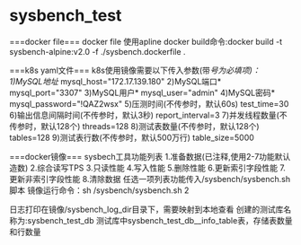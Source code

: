 # sysbench_test

===docker file===
docker file 使用apline
docker build命令:docker build -t sysbench-alpine:v2.0 -f ./sysbench.dockerfile .

===k8s yaml文件===
k8s使用镜像需要以下传入参数(带*号为必填项)：
1)MySQL地址*
mysql_host="172.17.139.180"
2)MySQL端口*
mysql_port="3307"
3)MySQL用户*
mysql_user="admin"
4)MySQL密码*
mysql_password="!QAZ2wsx"
5)压测时间(不传参时，默认60s)
test_time=30
6)输出信息间隔时间(不传参时，默认3秒)
report_interval=3
7)并发线程数量(不传参时，默认128个)
threads=128
8)测试表数量(不传参时，默认128个)
tables=128 
9)测试表行数(不传参时，默认500万行)
table_size=5000

===docker镜像===
sysbech工具功能列表
1.准备数据(已注释,使用2-7功能默认造数)
2.综合读写TPS
3.只读性能
4.写入性能
5.删除性能
6.更新索引字段性能
7.更新非索引字段性能
8.清除数据
任选一项列表功能传入/sysbench/sysbench.sh脚本
镜像运行命令：sh /sysbench/sysbench.sh 2

日志打印在镜像/sysbench_log_dir目录下，需要映射到本地查看
创建的测试库名称为:sysbench_test_db
测试库中sysbench_test_db__info_table表，存储表数量和行数量

